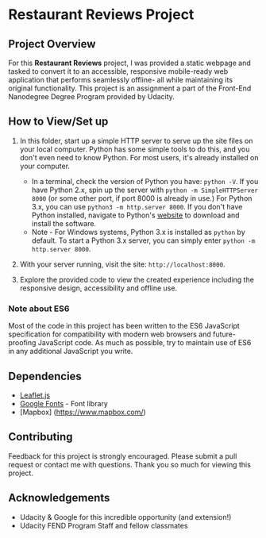 # Restaurant Reviews Project

## Project Overview

For this **Restaurant Reviews** project, I was provided a static webpage and tasked to convert it to an accessible, responsive mobile-ready web application that performs seamlessly offline- all while maintaining its original functionality. This project is an assignment a part of the Front-End Nanodegree Degree Program provided by Udacity. 

## How to View/Set up

1. In this folder, start up a simple HTTP server to serve up the site files on your local computer. Python has some simple tools to do this, and you don't even need to know Python. For most users, it's already installed on your computer.

    * In a terminal, check the version of Python you have: `python -V`. If you have Python 2.x, spin up the server with `python -m SimpleHTTPServer 8000` (or some other port, if port 8000 is already in use.) For Python 3.x, you can use `python3 -m http.server 8000`. If you don't have Python installed, navigate to Python's [website](https://www.python.org/) to download and install the software.
   * Note -  For Windows systems, Python 3.x is installed as `python` by default. To start a Python 3.x server, you can simply enter `python -m http.server 8000`.
2. With your server running, visit the site: `http://localhost:8000`.

3. Explore the provided code to view the created experience including the responsive design, accessibility and offline use.


### Note about ES6

Most of the code in this project has been written to the ES6 JavaScript specification for compatibility with modern web browsers and future-proofing JavaScript code. As much as possible, try to maintain use of ES6 in any additional JavaScript you write.

## Dependencies

- [Leaflet.js](https://leafletjs.com/)
- [Google Fonts](https://fonts.google.com/) - Font library
- [Mapbox] (https://www.mapbox.com/)

## Contributing

Feedback for this project is strongly encouraged. Please submit a pull request or contact me with questions. Thank you so much for viewing this project.

## Acknowledgements

- Udacity & Google for this incredible opportunity (and extension!)
- Udacity FEND Program Staff and fellow classmates

